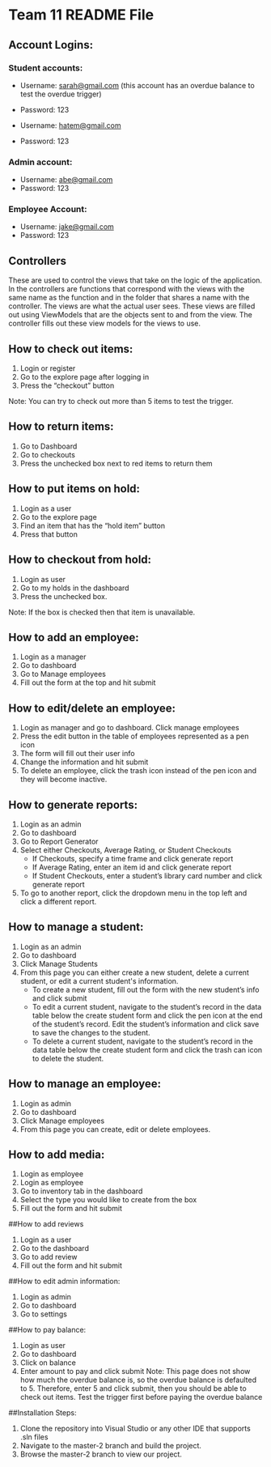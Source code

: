 # Team 11 README File

## Account Logins:
### Student accounts:
- Username: sarah@gmail.com  (this account has an overdue balance to test the overdue trigger)
- Password: 123

- Username: hatem@gmail.com
- Password: 123

### Admin account:
- Username: abe@gmail.com
- Password: 123

### Employee Account:
- Username: jake@gmail.com
- Password: 123

## Controllers
These are used to control the views that take on the logic of the application. In the controllers are functions that correspond with the views with the same name as the function and in the folder that shares a name with the controller. The views are what the actual user sees. These views are filled out using ViewModels that are the objects sent to and from the view. The controller fills out these view models for the views to use.

## How to check out items:
1. Login or register
2. Go to the explore page after logging in
3. Press the “checkout” button

Note: You can try to check out more than 5 items to test the trigger.

## How to return items:
1. Go to Dashboard
2. Go to checkouts
3. Press the unchecked box next to red items to return them

## How to put items on hold:
1. Login as a user
2. Go to the explore page
3. Find an item that has the “hold item” button
4. Press that button

## How to checkout from hold:
1. Login as user
2. Go to my holds in the dashboard
3. Press the unchecked box.

Note: If the box is checked then that item is unavailable.

## How to add an employee:
1. Login as a manager
2. Go to dashboard
3. Go to Manage employees
4. Fill out the form at the top and hit submit

## How to edit/delete an employee:
1. Login as manager and go to dashboard. Click manage employees
2. Press the edit button in the table of employees represented as a pen icon
3. The form will fill out their user info
4. Change the information and hit submit
5. To delete an employee, click the trash icon instead of the pen icon and they will become inactive. 

## How to generate reports:
1. Login as an admin
2. Go to dashboard
3. Go to Report Generator
4. Select either Checkouts, Average Rating, or Student Checkouts
   - If Checkouts, specify a time frame and click generate report
   - If Average Rating, enter an item id and click generate report
   - If Student Checkouts, enter a student’s library card number and click generate report
5. To go to another report, click the dropdown menu in the top left and click a different report.

## How to manage a student:
1. Login as an admin
2. Go to dashboard
3. Click Manage Students
4. From this page you can either create a new student, delete a current student, or edit a current student's information.
   - To create a new student, fill out the form with the new student’s info and click submit
   - To edit a current student, navigate to the student’s record in the data table below the create student form and click the pen icon at the end of the student’s record. Edit the student’s information and click save to save the changes to the student.
   - To delete a current student, navigate to the student’s record in the data table below the create student form and click the trash can icon to delete the student.

## How to manage an employee:
1. Login as admin
2. Go to dashboard
3. Click Manage employees
4. From this page you can create, edit or delete employees.

## How to add media:
1. Login as employee
2. Login as employee
3. Go to inventory tab in the dashboard
4. Select the type you would like to create from the box
5. Fill out the form and hit submit

##How to add reviews
1. Login as a user
2. Go to the dashboard
3. Go to add review
4. Fill out the form and hit submit

##How to edit admin information:
1. Login as admin
2. Go to dashboard
3. Go to settings

##How to pay balance:
1. Login as user
2. Go to dashboard
3. Click on balance
4. Enter amount to pay and click submit
Note: This page does not show how much the overdue balance is, so the overdue balance is defaulted to 5. Therefore, enter 5 and click submit, then you should be able to check out items. Test the trigger first before paying the overdue balance


##Installation Steps:
1. Clone the repository into Visual Studio or any other IDE that supports .sln files
2. Navigate to the master-2 branch and build the project.
3. Browse the master-2 branch to view our project. 


